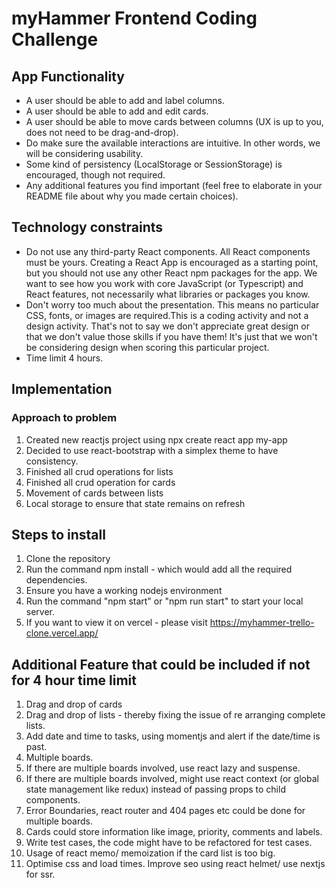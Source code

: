 # myHammer Frontend Coding Challenge

## App Functionality

- A user should be able to add and label columns.
- A user should be able to add and edit cards.
- A user should be able to move cards between columns (UX is up to you, does not need
  to be drag-and-drop).
- Do make sure the available interactions are intuitive. In other words, we will be
  considering usability.
- Some kind of persistency (LocalStorage or SessionStorage) is encouraged, though not
  required.
- Any additional features you find important (feel free to elaborate in your README file
  about why you made certain choices).

## Technology constraints

- Do not use any third-party React components. All React components must be yours.
  Creating a React App is encouraged as a starting point, but you should not use any other
  React npm packages for the app. We want to see how you work with core JavaScript (or
  Typescript) and React features, not necessarily what libraries or packages you know.
- Don't worry too much about the presentation. This means no particular CSS, fonts, or
  images are required.This is a coding activity and not a design activity. That's not to say
  we don't appreciate great design or that we don't value those skills if you have them! It's
  just that we won't be considering design when scoring this particular project.
- Time limit 4 hours.

## Implementation

### Approach to problem

1. Created new reactjs project using npx create react app my-app
2. Decided to use react-bootstrap with a simplex theme to have consistency.
3. Finished all crud operations for lists
4. Finished all crud operation for cards
5. Movement of cards between lists
6. Local storage to ensure that state remains on refresh

## Steps to install

1. Clone the repository
2. Run the command npm install - which would add all the required dependencies.
3. Ensure you have a working nodejs environment
4. Run the command "npm start" or "npm run start" to start your local server.
5. If you want to view it on vercel - please visit <https://myhammer-trello-clone.vercel.app/>

## Additional Feature that could be included if not for 4 hour time limit

1. Drag and drop of cards
2. Drag and drop of lists - thereby fixing the issue of re arranging complete lists.
3. Add date and time to tasks, using momentjs and alert if the date/time is past.
4. Multiple boards.
5. If there are multiple boards involved, use react lazy and suspense.
6. If there are multiple boards involved, might use react context (or global state management like redux) instead of passing props to child components.
7. Error Boundaries, react router and 404 pages etc could be done for multiple boards.
8. Cards could store information like image, priority, comments and labels.
9. Write test cases, the code might have to be refactored for test cases.
10. Usage of react memo/ memoization if the card list is too big.
11. Optimise css and load times. Improve seo using react helmet/ use nextjs for ssr.
